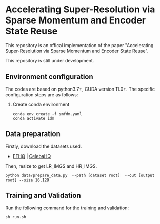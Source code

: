 <TOC>

# Accelerating Super-Resolution via Sparse Momentum and Encoder State Reuse

This repository is an offical implementation of the paper "Accelerating Super-Resolution via Sparse Momentum and Encoder State Reuse".

This repository is still under development.

## Environment configuration

The codes are based on python3.7+, CUDA version 11.0+. The specific configuration steps are as follows:

1. Create conda environment
   
   ```shell
   conda env create -f smfdm.yaml
   conda activate idm
   ```
## Data preparation
Firstly, download the datasets used.
- [FFHQ](https://github.com/NVlabs/ffhq-dataset) | [CelebaHQ](https://www.kaggle.com/badasstechie/celebahq-resized-256x256)

Then, resize to get LR_IMGS and HR_IMGS.
```
python data/prepare_data.py  --path [dataset root]  --out [output root] --size 16,128 
```

## Training and Validation
Run the following command for the training and validation:

   ```shell
   sh run.sh
   ```
